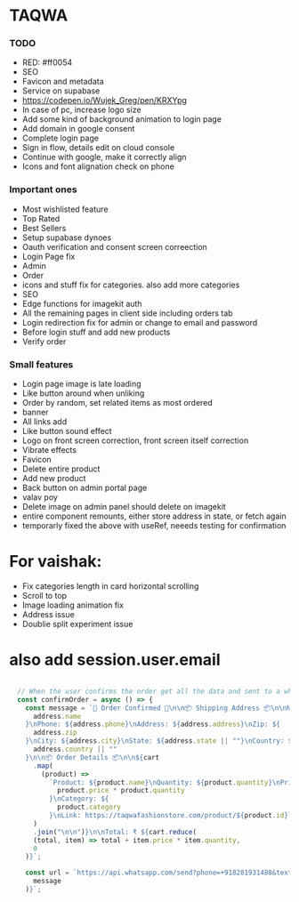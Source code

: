 # TAQWA

### TODO

- RED: #ff0054
- SEO
- Favicon and metadata
- Service on supabase
- https://codepen.io/Wujek_Greg/pen/KRXYpg
- In case of pc, increase logo size
- Add some kind of background animation to login page
- Add domain in google consent
- Complete login page
- Sign in flow, details edit on cloud console
- Continue with google, make it correctly align
- Icons and font alignation check on phone

### Important ones

- Most wishlisted feature
- Top Rated
- Best Sellers
- Setup supabase dynoes
- Oauth verification and consent screen correection
- Login Page fix
- Admin
- Order
- icons and stuff fix for categories. also add more categories
- SEO
- Edge functions for imagekit auth
- All the remaining pages in client side including orders tab
- Login redirection fix for admin or change to email and password
- Before login stuff and add new products
- Verify order

### Small features

- Login page image is late loading
- Like button around when unliking
- Order by random, set related items as most ordered
- banner
- All links add
- Like button sound effect
- Logo on front screen correction, front screen itself correction
- Vibrate effects
- Favicon
- Delete entire product
- Add new product
- Back button on admin portal page
- valav poy
- Delete image on admin panel should delete on imagekit
- entire component remounts, either store address in state, or fetch again
- temporarly fixed the above with useRef, neeeds testing for confirmation

# For vaishak:

- Fix categories length in card horizontal scrolling
- Scroll to top
- Image loading animation fix
- Address issue
- Doublie split experiment issue

# also add session.user.email

```javascript

  // When the user confirms the order get all the data and sent to a whatsapp number well formated about the address and the product details including link, then clear the cart
  const confirmOrder = async () => {
    const message = `🛒 Order Confirmed 🛒\n\n📦 Shipping Address 📦\n\nName: ${
      address.name
    }\nPhone: ${address.phone}\nAddress: ${address.address}\nZip: ${
      address.zip
    }\nCity: ${address.city}\nState: ${address.state || ""}\nCountry: ${
      address.country || ""
    }\n\n📦 Order Details 📦\n\n${cart
      .map(
        (product) =>
          `Product: ${product.name}\nQuantity: ${product.quantity}\nPrice: ₹ ${
            product.price * product.quantity
          }\nCategory: ${
            product.category
          }\nLink: https://taqwafashionstore.com/product/${product.id}`
      )
      .join("\n\n")}\n\nTotal: ₹ ${cart.reduce(
      (total, item) => total + item.price * item.quantity,
      0
    )}`;

    const url = `https://api.whatsapp.com/send?phone=+918281931488&text=${encodeURIComponent(
      message
    )}`;
```
